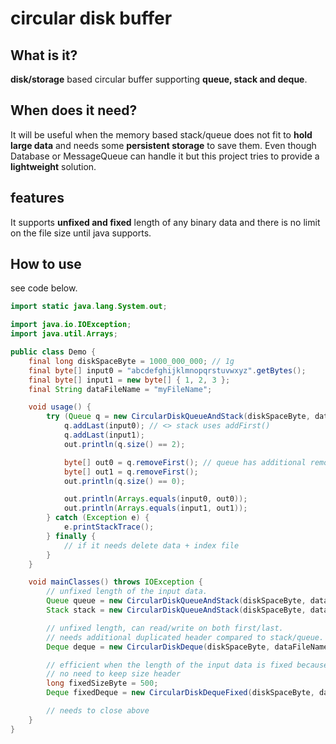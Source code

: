 # circular disk buffer

## What is it?
**disk/storage** based circular buffer supporting **queue, stack and deque**.


## When does it need?
It will be useful when the memory based stack/queue does not fit to **hold large data** and needs some **persistent storage** to save them. Even though Database or MessageQueue can handle it but this project tries to provide a **lightweight** solution.

## features
It supports **unfixed and fixed** length of any binary data and there is no limit on the file size until java supports.

## How to use
see code below.
```java
import static java.lang.System.out;

import java.io.IOException;
import java.util.Arrays;

public class Demo {
	final long diskSpaceByte = 1000_000_000; // 1g
	final byte[] input0 = "abcdefghijklmnopqrstuvwxyz".getBytes();
	final byte[] input1 = new byte[] { 1, 2, 3 };
	final String dataFileName = "myFileName";

	void usage() {
		try (Queue q = new CircularDiskQueueAndStack(diskSpaceByte, dataFileName)) {
			q.addLast(input0); // <> stack uses addFirst()
			q.addLast(input1);
			out.println(q.size() == 2);

			byte[] out0 = q.removeFirst(); // queue has additional removeLast()
			byte[] out1 = q.removeFirst();
			out.println(q.size() == 0);

			out.println(Arrays.equals(input0, out0));
			out.println(Arrays.equals(input1, out1));
		} catch (Exception e) {
			e.printStackTrace();
		} finally {
			// if it needs delete data + index file
		}
	}

	void mainClasses() throws IOException {
		// unfixed length of the input data.
		Queue queue = new CircularDiskQueueAndStack(diskSpaceByte, dataFileName);
		Stack stack = new CircularDiskQueueAndStack(diskSpaceByte, dataFileName);

		// unfixed length, can read/write on both first/last. 
		// needs additional duplicated header compared to stack/queue.
		Deque deque = new CircularDiskDeque(diskSpaceByte, dataFileName);

		// efficient when the length of the input data is fixed because 
		// no need to keep size header
		long fixedSizeByte = 500;
		Deque fixedDeque = new CircularDiskDequeFixed(diskSpaceByte, dataFileName, fixedSizeByte);

		// needs to close above
	}
}

```

